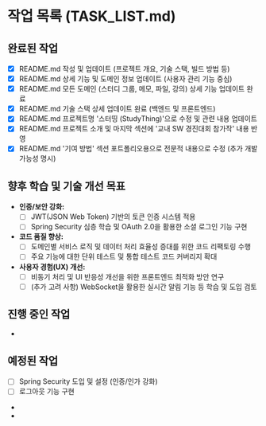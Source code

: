 # 작업 목록 (TASK_LIST.md)

## 완료된 작업

*   [x] README.md 작성 및 업데이트 (프로젝트 개요, 기술 스택, 빌드 방법 등)
*   [x] README.md 상세 기능 및 도메인 정보 업데이트 (사용자 관리 기능 중심)
*   [x] README.md 모든 도메인 (스터디 그룹, 메모, 파일, 강의) 상세 기능 업데이트 완료
*   [x] README.md 기술 스택 상세 업데이트 완료 (백엔드 및 프론트엔드)
*   [x] README.md 프로젝트명 '스터띵 (StudyThing)'으로 수정 및 관련 내용 업데이트
*   [x] README.md 프로젝트 소개 및 마지막 섹션에 '교내 SW 경진대회 참가작' 내용 반영
*   [x] README.md '기여 방법' 섹션 포트폴리오용으로 전문적 내용으로 수정 (추가 개발 가능성 명시)

## 향후 학습 및 기술 개선 목표

*   **인증/보안 강화:**
    *   [ ] JWT(JSON Web Token) 기반의 토큰 인증 시스템 적용
    *   [ ] Spring Security 심층 학습 및 OAuth 2.0을 활용한 소셜 로그인 기능 구현
*   **코드 품질 향상:**
    *   [ ] 도메인별 서비스 로직 및 데이터 처리 효율성 증대를 위한 코드 리팩토링 수행
    *   [ ] 주요 기능에 대한 단위 테스트 및 통합 테스트 코드 커버리지 확대
*   **사용자 경험(UX) 개선:**
    *   [ ] 비동기 처리 및 UI 반응성 개선을 위한 프론트엔드 최적화 방안 연구
    *   [ ] (추가 고려 사항) WebSocket을 활용한 실시간 알림 기능 등 학습 및 도입 검토

## 진행 중인 작업

*

## 예정된 작업

*   [ ] Spring Security 도입 및 설정 (인증/인가 강화)
*   [ ] 로그아웃 기능 구현
*

* 